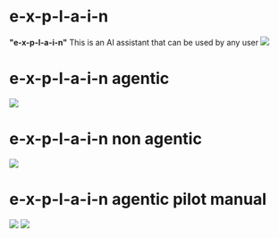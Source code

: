 # e-x-p-l-a-i-n

**"e-x-p-l-a-i-n"** This is an AI assistant that can be used by any user
![](../../../images/explain.png)

# e-x-p-l-a-i-n agentic

![](../../../images/explain-agentic-sum.png)

# e-x-p-l-a-i-n non agentic 

![](../../../images/explain-vector-sum.png)

# e-x-p-l-a-i-n agentic pilot manual 

![](../../../images/explain-pilot-man-agentic1.png)
![](../../../images/explain-pilot-man-agentic2.png)